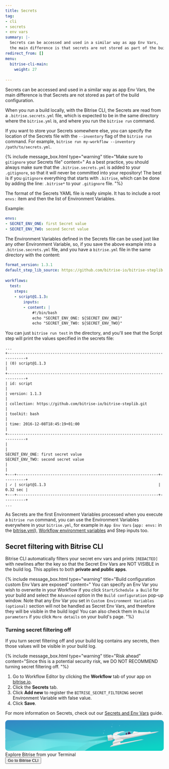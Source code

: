 ```yaml
---
title: Secrets
tag:
- cli
- secrets
- env vars
summary: |-
  Secrets can be accessed and used in a similar way as app Env Vars,
  the main difference is that secrets are not stored as part of the build configuration.
redirect_from: []
menu:
  bitrise-cli-main:
    weight: 27

---
```

Secrets can be accessed and used in a similar way as app Env Vars, the main difference is that Secrets are not stored as part of the build configuration.

When you run a build locally, with the Bitrise CLI, the Secrets are read from a `.bitrise.secrets.yml` file, which is expected to be in the same directory where the `bitrise.yml` is, and where you run the `bitrise run` command.

If you want to store your Secrets somewhere else, you can specify the location of the Secrets file with the `--inventory` flag of the `bitrise run` command. For example, `bitrise run my-workflow --inventory /path/to/secrets.yml`.

{% include message_box.html type="warning" title="Make sure to `gitignore` your Secrets file" content=" As a best practice, you should always make sure that the `.bitrise.secrets.yml` is added to your `.gitignore`, so that it will never be committed into your repository! The best is if you `gitignore` everything that starts with `.bitrise`, which can be done by adding the line: `.bitrise*` to your `.gitignore` file. "%}

The format of the Secrets YAML file is really simple. It has to include a root `envs:` item and then the list of Environment Variables.

Example:

```yaml
envs:
- SECRET_ENV_ONE: first Secret value
- SECRET_ENV_TWO: second Secret value
```

The Environment Variables defined in the Secrets file can be used just like any other Environment Variable, so, if you save the above example into a `.bitrise.secrets.yml` file, and you have a `bitrise.yml` file in the same directory with the content:

```yaml
format_version: 1.3.1
default_step_lib_source: https://github.com/bitrise-io/bitrise-steplib.git

workflows:
  test:
    steps:
    - script@1.1.3:
        inputs:
        - content: |
            #!/bin/bash
            echo "SECRET_ENV_ONE: ${SECRET_ENV_ONE}"
            echo "SECRET_ENV_TWO: ${SECRET_ENV_TWO}"
```

You can just `bitrise run test` in the directory, and you'll see that the Script
step will print the values specified in the secrets file:

    ...
    +------------------------------------------------------------------------------+
    | (0) script@1.1.3                                                             |
    +------------------------------------------------------------------------------+
    | id: script                                                                   |
    | version: 1.1.3                                                               |
    | collection: https://github.com/bitrise-io/bitrise-steplib.git                |
    | toolkit: bash                                                                |
    | time: 2016-12-08T18:45:19+01:00                                              |
    +------------------------------------------------------------------------------+
    |                                                                              |
    SECRET_ENV_ONE: first secret value
    SECRET_ENV_TWO: second secret value
    |                                                                              |
    +---+---------------------------------------------------------------+----------+
    | ✓ | script@1.1.3                                                  | 0.32 sec |
    +---+---------------------------------------------------------------+----------+
    ...

As Secrets are the first Environment Variables processed when you execute a `bitrise run` command, you can use the Environment Variables everywhere in your `bitrise.yml`, for example in `App Env Vars` (`app: envs:` in the [bitrise.yml](/bitrise-cli/basics-of-bitrise-yml/)),
[Workflow environment variables](/bitrise-cli/workflows/#define-workflow-specific-parameters-environment-variables)
and Step inputs too.

## Secret filtering with Bitrise CLI

Bitrise CLI automatically filters your secret env vars and prints `[REDACTED]` with newlines after the key so that the Secret Env Vars are NOT VISIBLE in the build log. This applies to both **private and public apps**.

{% include message_box.html type="warning" title="Build configuration custom Env Vars are exposed" content="
You can specify an Env Var you wish to overwrite in your Workflow if you click `Start/Schedule a Build` for your build and select the `Advanced` option in the `Build configuration` pop-up window. Note that any Env Var you set in `Custom Environment Variables (optional)` section will not be handled as Secret Env Vars, and therefore they will be visible in the build logs! You can also check them in `Build parameters` if you click `More details` on your build's page. "%}

### Turning secret filtering off

If you turn secret filtering off and your build log contains any secrets, then those values will be visible in your build log. 

{% include message_box.html type="warning" title="Risk ahead" content="Since this is a potential security risk, we DO NOT RECOMMEND turning secret filtering off. "%}

1. Go to Workflow Editor by clicking the **Workflow** tab of your app on [bitrise.io](https://app.bitrise.io/dashboard/builds).
2. Click the **Secrets** tab.
3. Click **Add new** to register the `BITRISE_SECRET_FILTERING` secret Environment Variable with false value.
4. Click **Save**.

For more information on Secrets, check out our [Secrets and Env Vars](/builds/env-vars-secret-env-vars/) guide.

<div class="banner">
<img src="/assets/images/banner-bg-888x170.png" style="border: none;">
<div class="deploy-text">Explore Bitrise from your Terminal</div>
<a target="_blank" href="https://app.bitrise.io/cli"><button class="button">Go to Bitrise CLI</button></a>
</div>